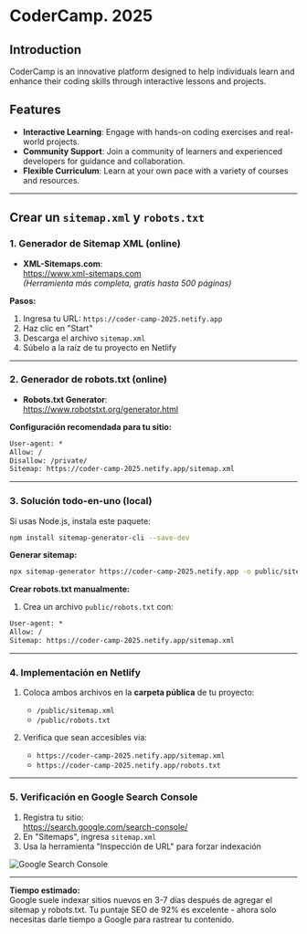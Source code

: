 # CoderCamp. 2025

## Introduction

CoderCamp is an innovative platform designed to help individuals learn and enhance their coding skills through interactive lessons and projects.

## Features

- **Interactive Learning**: Engage with hands-on coding exercises and real-world projects.
- **Community Support**: Join a community of learners and experienced developers for guidance and collaboration.
- **Flexible Curriculum**: Learn at your own pace with a variety of courses and resources.


---

## Crear un `sitemap.xml` y `robots.txt` 

### 1. **Generador de Sitemap XML (online)**
- **XML-Sitemaps.com**:  
  https://www.xml-sitemaps.com  
  *(Herramienta más completa, gratis hasta 500 páginas)*

**Pasos:**
1. Ingresa tu URL: `https://coder-camp-2025.netify.app`
2. Haz clic en "Start"
3. Descarga el archivo `sitemap.xml`
4. Súbelo a la raíz de tu proyecto en Netlify

---

### 2. **Generador de robots.txt (online)**
- **Robots.txt Generator**:  
  https://www.robotstxt.org/generator.html

**Configuración recomendada para tu sitio:**
```txt
User-agent: *
Allow: /
Disallow: /private/
Sitemap: https://coder-camp-2025.netify.app/sitemap.xml
```

---

### 3. **Solución todo-en-uno (local)**
Si usas Node.js, instala este paquete:
```bash
npm install sitemap-generator-cli --save-dev
```

**Generar sitemap:**
```bash
npx sitemap-generator https://coder-camp-2025.netify.app -o public/sitemap.xml
```

**Crear robots.txt manualmente:**
1. Crea un archivo `public/robots.txt` con:
```txt
User-agent: *
Allow: /
Sitemap: https://coder-camp-2025.netify.app/sitemap.xml
```

---

### 4. **Implementación en Netlify**
1. Coloca ambos archivos en la **carpeta pública** de tu proyecto:
   - `/public/sitemap.xml`
   - `/public/robots.txt`

2. Verifica que sean accesibles via:
   - `https://coder-camp-2025.netify.app/sitemap.xml`
   - `https://coder-camp-2025.netify.app/robots.txt`

---

### 5. **Verificación en Google Search Console**
1. Registra tu sitio:  
   https://search.google.com/search-console/
2. En "Sitemaps", ingresa `sitemap.xml`
3. Usa la herramienta "Inspección de URL" para forzar indexación

![Google Search Console](https://i.imgur.com/4NK0Y9m.png)

---

**Tiempo estimado:**  
Google suele indexar sitios nuevos en 3-7 días después de agregar el sitemap y robots.txt. Tu puntaje SEO de 92% es excelente - ahora solo necesitas darle tiempo a Google para rastrear tu contenido.
